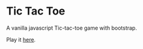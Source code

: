 # Tic Tac Toe

A vanilla javascript Tic-tac-toe game with bootstrap.

Play it [here](https://rezendecomz.github.io/tic-tac-toe/).
